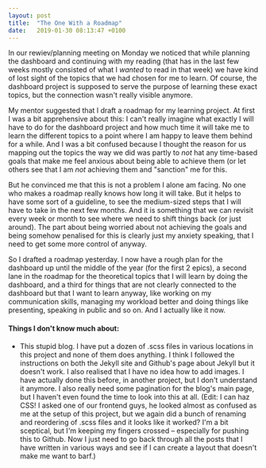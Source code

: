 ```yaml
---
layout: post
title:  "The One With a Roadmap"
date:   2019-01-30 08:13:47 +0100
---
```


In our rewiev/planning meeting on Monday we noticed that while planning the dashboard and continuing with my reading (that has in the last few weeks mostly consisted of what I *wanted* to read in that week) we have kind of lost sight of the topics that we had chosen for me to learn. Of course, the dashboard project is supposed to serve the purpose of learning these exact topics, but the connection wasn't really visible anymore.

My mentor suggested that I draft a roadmap for my learning project. At first I was a bit apprehensive about this: I can't really imagine what exactly I will have to do for the dashboard project and how much time it will take me to learn the different topics to a point where I am happy to leave them behind for a while. And I was a bit confused because I thought the reason for us mapping out the topics the way we did was partly to *not* hat any time-based goals that make me feel anxious about being able to achieve them (or let others see that I am *not* achieving them and "sanction" me for this.

But he convinced me that this is not a problem I alone am facing. No one who makes a roadmap really knows how long it will take. But it helps to have some sort of a guideline, to see the medium-sized steps that I will have to take in the next few months. And it is something that we can revisit every week or month to see where we need to shift things back (or just around). The part about being worried about not achieving the goals and being somehow penalised for this is clearly just my anxiety speaking, that I need to get some more control of anyway.

So I drafted a roadmap yesterday. I now have a rough plan for the dashboard up until the middle of the year (for the first 2 epics), a second lane in the roadmap for the theoretical topics that I will learn by doing the dashboard, and a third for things that are not clearly connected to the dashboard but that I want to learn anyway, like working on my communication skills, managing my workload better and doing things like presenting, speaking in public and so on. And I actually like it now.

#### Things I don't know much about:
- This stupid blog. I have put a dozen of .scss files in various locations in this project and none of them does anything. I think I followed the instructions on both the Jekyll site and Github's page about Jekyll but it doesn't work. I also realised that I have no idea how to add images. I have actually done this before, in another project, but I don't understand it anymore. I also really need some pagination for the blog's main page, but I haven't even found the time to look into this at all.
(Edit: I can haz CSS! I asked one of our frontend guys, he looked almost as confused as me at the setup of this project, but we again did a bunch of renaming and reordering of .scss files and it looks like it worked? I'm a bit sceptical, but I'm keeping my fingers crossed – especially for pushing this to Github. Now I just need to go back through all the posts that I have written in various ways and see if I can create a layout that doesn't make me want to barf.)
